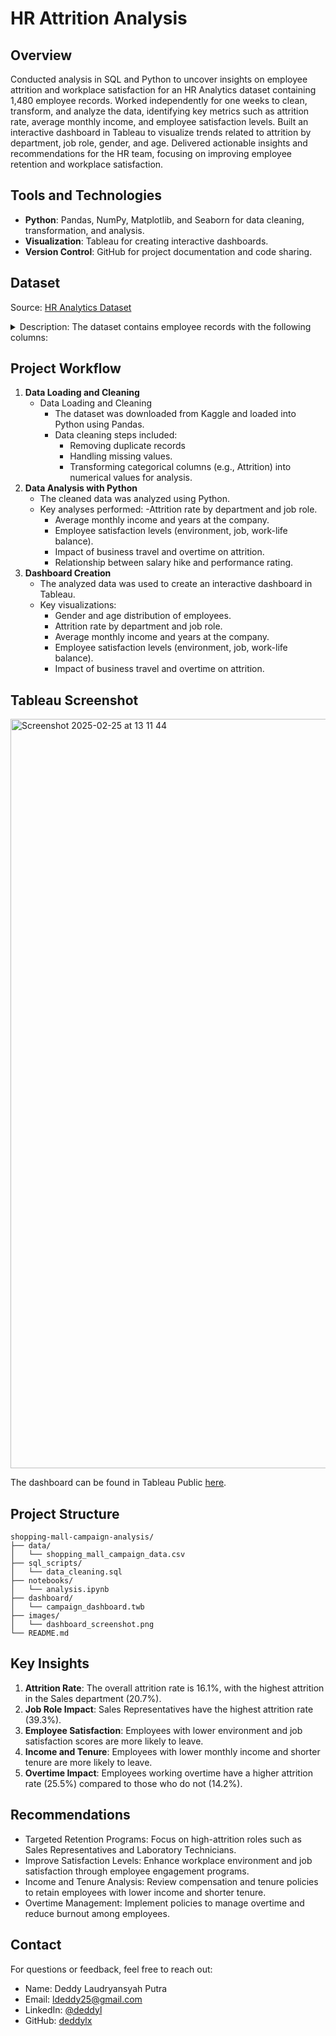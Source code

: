# HR Attrition Analysis
## Overview
Conducted analysis in SQL and Python to uncover insights on employee attrition and workplace satisfaction for an HR Analytics dataset containing 1,480 employee records. Worked independently for one weeks to clean, transform, and analyze the data, identifying key metrics such as attrition rate, average monthly income, and employee satisfaction levels. Built an interactive dashboard in Tableau to visualize trends related to attrition by department, job role, gender, and age. Delivered actionable insights and recommendations for the HR team, focusing on improving employee retention and workplace satisfaction.


## Tools and Technologies
- **Python**: Pandas, NumPy, Matplotlib, and Seaborn for data cleaning, transformation, and analysis.
- **Visualization**: Tableau for creating interactive dashboards.
- **Version Control**: GitHub for project documentation and code sharing.

## Dataset
Source: [HR Analytics Dataset](https://www.kaggle.com/datasets/anshika2301/hr-analytics-dataset)

<details>   
<summary>Description: The dataset contains employee records with the following columns:
</summary>

- `EmpID`: Unique identifier for each employee.
- `Age`: Age of the employee.
- `AgeGroup`: Age group of the employee (e.g., 18-25).
- `Attrition`: Whether the employee has left the company (Yes/No).
- `BusinessTravel`: Frequency of business travel (e.g., Travel_Rarely).
- `DailyRate`: Daily rate of pay.
- `Department`: Department the employee belongs to.
- `DistanceFromHome`: Distance from home to work.
- `Education`: Education level of the employee.
- `EducationField`: Field of education.
- `EmployeeCount`: Number of employees (always 1).
- `EmployeeNumber`: Unique identifier for each employee.
- `EnvironmentSatisfaction`: Employee satisfaction with the work environment.
- `Gender`: Gender of the employee.
- `HourlyRate`: Hourly rate of pay.
- `JobInvolvement`: Level of job involvement.
- `JobLevel`: Job level of the employee.
- `JobRole`: Job role of the employee.
- `JobSatisfaction`: Employee satisfaction with their job.
- `MaritalStatus`: Marital status of the employee.
- `MonthlyIncome`: Monthly income of the employee.
- `SalarySlab`: Salary slab (e.g., Upto 5k).
- `MonthlyRate`: Monthly rate of pay.
- `NumCompaniesWorked`: Number of companies the employee has worked for.
- `Over18`: Whether the employee is over 18 (Y/N).
- `OverTime`: Whether the employee works overtime (Yes/No).
- `PercentSalaryHike`: Percentage of salary hike.
- `PerformanceRating`: Performance rating of the employee.
- `RelationshipSatisfaction`: Employee satisfaction with relationships at work.
- `StandardHours`: Standard hours of work.
- `StockOptionLevel`: Level of stock options.
- `TotalWorkingYears`: Total number of years worked.
- `TrainingTimesLastYear`: Number of training times last year.
- `WorkLifeBalance`: Employee satisfaction with work-life balance.
- `YearsAtCompany`: Number of years at the company.
- `YearsInCurrentRole`: Number of years in the current role.
- `YearsSinceLastPromotion`: Number of years since the last promotion.
- `YearsWithCurrManager`: Number of years with the current manager.
</details>

## Project Workflow
1. **Data Loading and Cleaning**
   - Data Loading and Cleaning
     - The dataset was downloaded from Kaggle and loaded into Python using Pandas.
     - Data cleaning steps included:
       - Removing duplicate records
       - Handling missing values.
       - Transforming categorical columns (e.g., Attrition) into numerical values for analysis.
2. **Data Analysis with Python**
   - The cleaned data was analyzed using Python.
   - Key analyses performed:
     -Attrition rate by department and job role.
     - Average monthly income and years at the company.
     - Employee satisfaction levels (environment, job, work-life balance).
     - Impact of business travel and overtime on attrition.
     - Relationship between salary hike and performance rating.
3. **Dashboard Creation**
   - The analyzed data was used to create an interactive dashboard in Tableau.
   - Key visualizations:
     - Gender and age distribution of employees.
     - Attrition rate by department and job role.
     - Average monthly income and years at the company.
     - Employee satisfaction levels (environment, job, work-life balance).
     - Impact of business travel and overtime on attrition.

## Tableau Screenshot
<img width="1199" alt="Screenshot 2025-02-25 at 13 11 44" src="https://github.com/user-attachments/assets/7bbd9565-0378-4d50-ac8c-4dd4f3b50d27" />

The dashboard can be found in Tableau Public [here](https://public.tableau.com/app/profile/deddy.putra/viz/HRAnalytics2_17404586516460/Dashboard33).
## Project Structure
```
shopping-mall-campaign-analysis/
├── data/
│   └── shopping_mall_campaign_data.csv
├── sql_scripts/
│   └── data_cleaning.sql
├── notebooks/
│   └── analysis.ipynb
├── dashboard/
│   └── campaign_dashboard.twb
├── images/
│   └── dashboard_screenshot.png
└── README.md
```

## Key Insights

1. **Attrition Rate**: The overall attrition rate is 16.1%, with the highest attrition in the Sales department (20.7%).
2. **Job Role Impact**: Sales Representatives have the highest attrition rate (39.3%).
3. **Employee Satisfaction**: Employees with lower environment and job satisfaction scores are more likely to leave.
4. **Income and Tenure**: Employees with lower monthly income and shorter tenure are more likely to leave.
5. **Overtime Impact**: Employees working overtime have a higher attrition rate (25.5%) compared to those who do not (14.2%).

## **Recommendations**  

- Targeted Retention Programs: Focus on high-attrition roles such as Sales Representatives and Laboratory Technicians.
- Improve Satisfaction Levels: Enhance workplace environment and job satisfaction through employee engagement programs.
- Income and Tenure Analysis: Review compensation and tenure policies to retain employees with lower income and shorter tenure.
- Overtime Management: Implement policies to manage overtime and reduce burnout among employees.

## Contact
For questions or feedback, feel free to reach out:
- Name: Deddy Laudryansyah Putra
- Email: ldeddy25@gmail.com
- LinkedIn: [@deddyl](https://www.linkedin.com/in/deddyl/)
- GitHub: [deddylx](https://github.com/deddylx)
